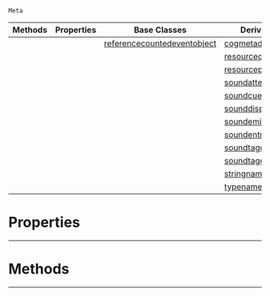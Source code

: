  `Meta`

|Methods|Properties|Base Classes|Derived Classes|
|---|---|---|---|
| | |[referencecountedeventobject](https://plasmaengine.github.io/PlasmaDocs/Plasma1/C++/code_reference/class_reference/referencecountedeventobject.markdown)|[cogmetadisplay](https://plasmaengine.github.io/PlasmaDocs/Plasma1/C++/code_reference/class_reference/cogmetadisplay.markdown)|
| | | |[resourcedisplayfunctions](https://plasmaengine.github.io/PlasmaDocs/Plasma1/C++/code_reference/class_reference/resourcedisplayfunctions.markdown)|
| | | |[resourcepackagedisplay](https://plasmaengine.github.io/PlasmaDocs/Plasma1/C++/code_reference/class_reference/resourcepackagedisplay.markdown)|
| | | |[soundattenuatordisplay](https://plasmaengine.github.io/PlasmaDocs/Plasma1/C++/code_reference/class_reference/soundattenuatordisplay.markdown)|
| | | |[soundcuedisplay](https://plasmaengine.github.io/PlasmaDocs/Plasma1/C++/code_reference/class_reference/soundcuedisplay.markdown)|
| | | |[sounddisplay](https://plasmaengine.github.io/PlasmaDocs/Plasma1/C++/code_reference/class_reference/sounddisplay.markdown)|
| | | |[soundemitterdisplay](https://plasmaengine.github.io/PlasmaDocs/Plasma1/C++/code_reference/class_reference/soundemitterdisplay.markdown)|
| | | |[soundentrydisplay](https://plasmaengine.github.io/PlasmaDocs/Plasma1/C++/code_reference/class_reference/soundentrydisplay.markdown)|
| | | |[soundtagdisplay](https://plasmaengine.github.io/PlasmaDocs/Plasma1/C++/code_reference/class_reference/soundtagdisplay.markdown)|
| | | |[soundtagentrydisplay](https://plasmaengine.github.io/PlasmaDocs/Plasma1/C++/code_reference/class_reference/soundtagentrydisplay.markdown)|
| | | |[stringnamedisplay](https://plasmaengine.github.io/PlasmaDocs/Plasma1/C++/code_reference/class_reference/stringnamedisplay.markdown)|
| | | |[typenamedisplay](https://plasmaengine.github.io/PlasmaDocs/Plasma1/C++/code_reference/class_reference/typenamedisplay.markdown)|


 #  Properties


---  
 #  Methods


---  
 

 